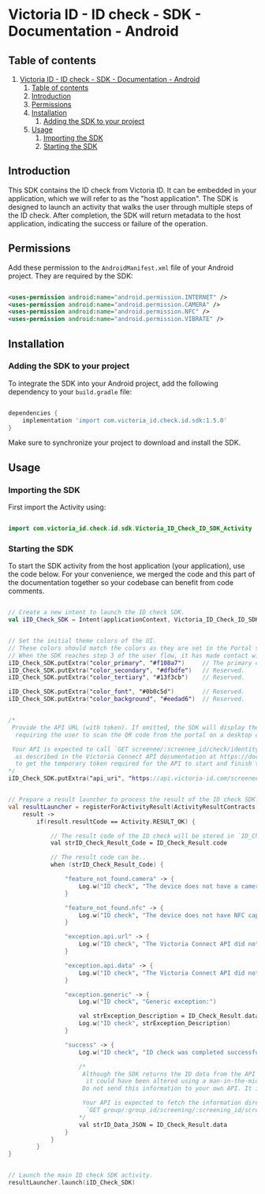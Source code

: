 # Victoria ID - ID check - SDK - Documentation - Android

## Table of contents

1. [Victoria ID - ID check - SDK - Documentation - Android](#victoria-id---id-check---sdk---documentation---android)
   1. [Table of contents](#table-of-contents)
   2. [Introduction](#introduction)
   3. [Permissions](#permissions)
   4. [Installation](#installation)
      1. [Adding the SDK to your project](#adding-the-sdk-to-your-project)
   5. [Usage](#usage)
      1. [Importing the SDK](#importing-the-sdk)
      2. [Starting the SDK](#starting-the-sdk)


## Introduction

This SDK contains the ID check from Victoria ID. It can be embedded in your application, which we will refer to as the "host application".
The SDK is designed to launch an activity that walks the user through multiple steps of the ID check. After completion, the SDK will return metadata to the host application, indicating the success or failure of the operation.


## Permissions

Add these permission to the `AndroidManifest.xml` file of your Android project. They are required by the SDK:

```xml

<uses-permission android:name="android.permission.INTERNET" />
<uses-permission android:name="android.permission.CAMERA" />
<uses-permission android:name="android.permission.NFC" />
<uses-permission android:name="android.permission.VIBRATE" />

```


## Installation

### Adding the SDK to your project

To integrate the SDK into your Android project, add the following dependency to your `build.gradle` file:

```gradle

dependencies {
    implementation 'import com.victoria_id.check.id.sdk:1.5.0'
}

```

Make sure to synchronize your project to download and install the SDK.


## Usage

### Importing the SDK

First import the Activity using:

```kotlin

import com.victoria_id.check.id.sdk.Victoria_ID_Check_ID_SDK_Activity

```


### Starting the SDK

To start the SDK activity from the host application (your application), use the code below.
For your convenience, we merged the code and this part of the documentation together so your codebase can benefit from code comments.

```kotlin

// Create a new intent to launch the ID check SDK.
val iID_Check_SDK = Intent(applicationContext, Victoria_ID_Check_ID_SDK_Activity::class.java)


// Set the initial theme colors of the UI.
// These colors should match the colors as they are set in the Portal settings of the screening portal.
// When the SDK reaches step 3 of the user flow, it has made contact with the portal and fetched updated colors.
iID_Check_SDK.putExtra("color_primary", "#f108a7")     // The primary color used for call-to-action elements.
iID_Check_SDK.putExtra("color_secondary", "#dfbdfe")   // Reserved.
iID_Check_SDK.putExtra("color_tertiary", "#13f3cb")    // Reserved.

iID_Check_SDK.putExtra("color_font", "#0b0c5d")        // Reserved.
iID_Check_SDK.putExtra("color_background", "#eedad6")  // Reserved.


/*
 Provide the API URL (with token). If omitted, the SDK will display the QR code scanner step,
  requiring the user to scan the QR code from the portal on a desktop computer.

 Your API is expected to call `GET screenee/:screenee_id/check/identity/travel_document/text_chip_certificate/token/`
  as described in the Victoria Connect API documentation at https://doc.api.victoria-id.com/#1f481ddb-3547-4c17-8ec4-e47dfd47fb71
  to get the temporary token required for the API to start and finish the process.
*/
iID_Check_SDK.putExtra("api_uri", "https://api.victoria-id.com/screenee/:screenee_id/check/identity/travel_document/text_chip_certificate/?domain=example.victoria-id.com&token=<token>")


// Prepare a result launcher to process the result of the ID check SDK.
val resultLauncher = registerForActivityResult(ActivityResultContracts.StartActivityForResult()) {
    result ->
        if(result.resultCode == Activity.RESULT_OK) {

            // The result code of the ID check will be stored in `ID_Check_Result.code`.
            val strID_Check_Result_Code = ID_Check_Result.code

            // The result code can be..
            when (strID_Check_Result_Code) {

                "feature_not_found.camera" -> {
                    Log.w("ID check", "The device does not have a camera needed to scan a QR code and/or ID document.")
                }

                "feature_not_found.nfc" -> {
                    Log.w("ID check", "The device does not have NFC capability.")
                }

                "exception.api.url" -> {
                    Log.w("ID check", "The Victoria Connect API did not accept the API URL to be able to start the process.")
                }

                "exception.api.data" -> {
                    Log.w("ID check", "The Victoria Connect API did not accept the data payload to finish the process.")
                }

                "exception.generic" -> {
                    Log.w("ID check", "Generic exception:")

                    val strException_Description = ID_Check_Result.data
                    Log.w("ID check", strException_Description)
                }

                "success" -> {
                    Log.w("ID check", "ID check was completed successfully.")

                    /*
                     Although the SDK returns the ID data from the API call for your convenience,
                      it could have been altered using a man-in-the-middle attack.
                     Do not send this information to your own API. It is not authoritative.

                     Your API is expected to fetch the information directly from the Victoria Connect API using call
                      `GET group/:group_id/screening/:screening_id/screenee/:screenee_id/`.
                    */
                    val strID_Data_JSON = ID_Check_Result.data
                }
            }
        }
}


// Launch the main ID check SDK activity.
resultLauncher.launch(iID_Check_SDK)

```
